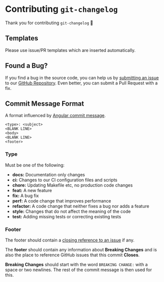 # Contributing `git-changelog`

Thank you for contributing `git-changelog` :tada:


## Templates

Please use issue/PR templates which are inserted automatically.


## Found a Bug?

If you find a bug in the source code, you can help us by [submitting an issue](https://github.com/rivy-go/git-changelog/issues) to our [GitHub Repository](https://github.com/rivy-go/git-changelog). Even better, you can submit a Pull Request with a fix.


## Commit Message Format

A format influenced by [Angular commit message](https://github.com/angular/angular/blob/master/CONTRIBUTING.md#commit-message-format).

```
<type>: <subject>
<BLANK LINE>
<body>
<BLANK LINE>
<footer>
```


### Type

Must be one of the following:

* **docs:** Documentation only changes
* **ci:** Changes to our CI configuration files and scripts
* **chore:** Updating Makefile etc, no production code changes
* **feat:** A new feature
* **fix:** A bug fix
* **perf:** A code change that improves performance
* **refactor:** A code change that neither fixes a bug nor adds a feature
* **style:** Changes that do not affect the meaning of the code
* **test:** Adding missing tests or correcting existing tests


### Footer

The footer should contain a [closing reference to an issue](https://help.github.com/articles/closing-issues-via-commit-messages/) if any.

The **footer** should contain any information about **Breaking Changes** and is also the place to reference GitHub issues that this commit **Closes**.

**Breaking Changes** should start with the word `BREAKING CHANGE:` with a space or two newlines. The rest of the commit message is then used for this.
